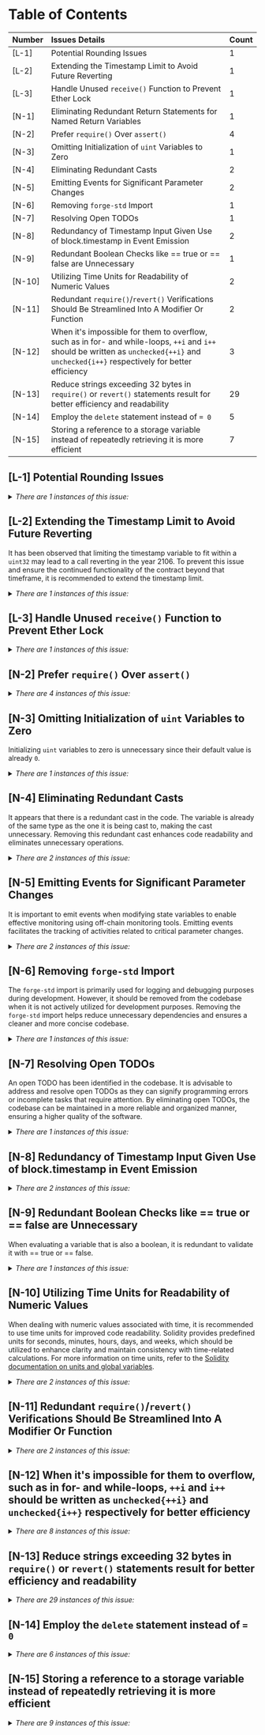 # Table of Contents
| Number | Issues Details                                                                                         | Count |
| :----- | :----------------------------------------------------------------------------------------------------- | :---- |
| [L-1] | Potential Rounding Issues | 1 |
| [L-2] | Extending the Timestamp Limit to Avoid Future Reverting | 1 |
| [L-3] | Handle Unused `receive()` Function to Prevent Ether Lock | 1 |
| [N-1] | Eliminating Redundant Return Statements for Named Return Variables | 1 |
| [N-2] | Prefer `require()` Over `assert()` | 4 |
| [N-3] | Omitting Initialization of `uint` Variables to Zero | 1 |
| [N-4] | Eliminating Redundant Casts | 2 |
| [N-5] | Emitting Events for Significant Parameter Changes | 2 |
| [N-6] | Removing `forge-std` Import | 1 |
| [N-7] | Resolving Open TODOs | 1 |
| [N-8] | Redundancy of Timestamp Input Given Use of block.timestamp in Event Emission | 2 |
| [N-9] | Redundant Boolean Checks like == true or == false are Unnecessary | 1 |
| [N-10] | Utilizing Time Units for Readability of Numeric Values | 2 |
| [N-11] | Redundant `require()`/`revert()` Verifications Should Be Streamlined Into A Modifier Or Function | 2 |
| [N-12] | When it's impossible for them to overflow, such as in for- and while-loops, `++i` and `i++` should be written as `unchecked{++i}` and `unchecked{i++}` respectively for better efficiency | 3 |
| [N-13] | Reduce strings exceeding 32 bytes in `require()` or `revert()` statements result for better efficiency and readability | 29 |
| [N-14] | Employ the `delete` statement instead of `= 0`  | 5 |
| [N-15] | Storing a reference to a storage variable instead of repeatedly retrieving it is more efficient | 7 |

## [L-1]</a><a name="L-1"> Potential Rounding Issues

<details>
<summary><i>There are 1 instances of this issue:</i></summary>

```solidity
File: ChainlinkCompositeOracle.sol
return ((basePrice * priceMultiplier) / scalingFactor).toUint256();
```
</details>



## [L-2]</a><a name="L-2"> Extending the Timestamp Limit to Avoid Future Reverting

It has been observed that limiting the timestamp variable to fit within a `uint32` may lead to a call reverting in the year 2106. To prevent this issue and ensure the continued functionality of the contract beyond that timeframe, it is recommended to extend the timestamp limit.

<details>
<summary><i>There are 1 instances of this issue:</i></summary>

```solidity
File: MultiRewardDistributor.sol
uint32 blockTimestamp = safe32(
```
</details>

## [L-3]</a><a name="L-3"> Handle Unused `receive()` Function to Prevent Ether Lock

<details>
<summary><i>There are 1 instances of this issue:</i></summary>

```solidity
File: WETHRouter.sol
receive() external payable {}
```
</details>



## [N-2]</a><a name="N-2"> Prefer `require()` Over `assert()`

<details>
<summary><i>There are 4 instances of this issue:</i></summary>

```solidity
File: TemporalGovernor.sol
assert(!guardianPauseAllowed);
```

```solidity
File: Comptroller.sol
assert(markets[mToken].accountMembership[borrower]);
```

```solidity
File: TemporalGovernor.sol
assert(!guardianPauseAllowed);
```

```solidity
File: Comptroller.sol
assert(assetIndex < len);
```
</details>



## [N-3]</a><a name="N-3"> Omitting Initialization of `uint` Variables to Zero

Initializing `uint` variables to zero is unnecessary since their default value is already `0`.

<details>
<summary><i>There are 1 instances of this issue:</i></summary>

```solidity
File: MToken.sol
uint startingAllowance = 0;
```
</details>



## [N-4]</a><a name="N-4"> Eliminating Redundant Casts

It appears that there is a redundant cast in the code. The variable is already of the same type as the one it is being cast to, making the cast unnecessary. Removing this redundant cast enhances code readability and eliminates unnecessary operations.

<details>
<summary><i>There are 2 instances of this issue:</i></summary>

```solidity
File: ChainlinkOracle.sol
(, int256 answer, , uint256 updatedAt, ) = AggregatorV3Interface(feed)
            .latestRoundData();
```

```solidity
File: MultiRewardDistributor.sol
uint256 totalBorrows = MToken(_mToken).totalBorrows();
```
</details>



## [N-5]</a><a name="N-5"> Emitting Events for Significant Parameter Changes

It is important to emit events when modifying state variables to enable effective monitoring using off-chain monitoring tools. Emitting events facilitates the tracking of activities related to critical parameter changes.

<details>
<summary><i>There are 2 instances of this issue:</i></summary>

```solidity
File: ChainlinkOracle.sol
function setFeed(string calldata symbol, address feed) external onlyAdmin {
```

```solidity
File: ChainlinkOracle.sol
function setAdmin(address newAdmin) external onlyAdmin {
```
</details>



## [N-6]</a><a name="N-6"> Removing `forge-std` Import

The `forge-std` import is primarily used for logging and debugging purposes during development. However, it should be removed from the codebase when it is not actively utilized for development purposes. Removing the `forge-std` import helps reduce unnecessary dependencies and ensures a cleaner and more concise codebase.

<details>
<summary><i>There are 1 instances of this issue:</i></summary>

```solidity
File: mip00.sol
import "@forge-std/Test.sol";
```
</details>



## [N-7]</a><a name="N-7"> Resolving Open TODOs

An open TODO has been identified in the codebase. It is advisable to address and resolve open TODOs as they can signify programming errors or incomplete tasks that require attention. By eliminating open TODOs, the codebase can be maintained in a more reliable and organized manner, ensuring a higher quality of the software.

<details>
<summary><i>There are 1 instances of this issue:</i></summary>

```solidity
File: mip00.sol
addresses.getAddress("GUARDIAN") /// TODO figure out what the pause guardian is on Base, then replace it
```

```solidity
File: mip00.sol
/// TODO calculate initial exchange rate
```
</details>



## [N-8]</a><a name="N-8"> Redundancy of Timestamp Input Given Use of block.timestamp in Event Emission

<details>
<summary><i>There are 2 instances of this issue:</i></summary>

```solidity
File: TemporalGovernor.sol
PermissionlessUnpaused(block.timestamp);
```

```solidity
File: TemporalGovernor.sol
GuardianPauseGranted(block.timestamp);
```
</details>



## [N-9]</a><a name="N-9"> Redundant Boolean Checks like == true or == false are Unnecessary

When evaluating a variable that is also a boolean, it is redundant to validate it with == true or == false.

<details>
<summary><i>There are 1 instances of this issue:</i></summary>

```solidity
File: Comptroller.sol
require(msg.sender == admin || state == true, "only admin can unpause");
```
</details>



## [N-10]</a><a name="N-10"> Utilizing Time Units for Readability of Numeric Values

When dealing with numeric values associated with time, it is recommended to use time units for improved code readability. Solidity provides predefined units for seconds, minutes, hours, days, and weeks, which should be utilized to enhance clarity and maintain consistency with time-related calculations. For more information on time units, refer to the [Solidity documentation on units and global variables](https://docs.soliditylang.org/en/latest/units-and-global-variables.html#time-units).

<details>
<summary><i>There are 2 instances of this issue:</i></summary>

```solidity
File: JumpRateModel.sol
uint public constant timestampsPerYear = 60 * 60 * 24 * 365;
```
</details>



## [N-11]</a><a name="N-11"> Redundant `require()`/`revert()` Verifications Should Be Streamlined Into A Modifier Or Function

<details>
<summary><i>There are 2 instances of this issue:</i></summary>

```solidity
File: TemporalGovernor.sol
require(valid, reason);
require(valid, reason);
```

```solidity
File: MToken.sol
require(accrueInterest() == uint(Error.NO_ERROR), "accrue interest failed");
require(accrueInterest() == uint(Error.NO_ERROR), "accrue interest failed");
require(accrueInterest() == uint(Error.NO_ERROR), "accrue interest failed");
```
</details>



## [N-12]</a><a name="N-12"> When it's impossible for them to overflow, such as in for- and while-loops, `++i` and `i++` should be written as `unchecked{++i}` and `unchecked{i++}` respectively for better efficiency

<details>
<summary><i>There are 8 instances of this issue:</i></summary>

```solidity
File: MultiRewardDistributor.sol
for (uint256 index = 0; index < configs.length; index++) {
```

```solidity
File: Comptroller.sol
for (uint i = 0; i < len; i++) {
```

```solidity
File: Comptroller.sol
for(uint i = 0; i < numMarkets; i++) {
```
</details>



## [N-13]</a><a name="N-13"> Reduce strings exceeding 32 bytes in `require()` or `revert()` statements result for better efficiency and readability

<details>
<summary><i>There are 29 instances of this issue:</i></summary>

```solidity
File: MToken.sol
require(totalReservesNew <= totalReserves, "reduce reserves unexpected underflow");
```

```solidity
File: MToken.sol
require(vars.mathErr == MathError.NO_ERROR, "MINT_EXCHANGE_CALCULATION_FAILED");
```

```solidity
File: MToken.sol
require(vars.mathErr == MathError.NO_ERROR, "MINT_NEW_TOTAL_SUPPLY_CALCULATION_FAILED");
```

```solidity
File: MToken.sol
require(vars.mathErr == MathError.NO_ERROR, "MINT_NEW_ACCOUNT_BALANCE_CALCULATION_FAILED");
```

```solidity
File: MToken.sol
require(newInterestRateModel.isInterestRateModel(), "marker method returned false");
```

```solidity
File: Comptroller.sol
require(msg.sender == unitroller.admin(), "only unitroller admin can change brains");
```

```solidity
File: ChainlinkCompositeOracle.sol
require(valid, "CLCOracle: Oracle data is invalid");
```

```solidity
File: Comptroller.sol
require(markets[address(mToken)].isListed, "cannot pause a market that is not listed");
```

```solidity
File: Comptroller.sol
require(msg.sender == pauseGuardian || msg.sender == admin, "only pause guardian and admin can pause");
```

```solidity
File: MErc20Delegate.sol
require(msg.sender == admin, "only the admin may call _becomeImplementation");
```

```solidity
File: MToken.sol
require(vars.mathErr == MathError.NO_ERROR, "REPAY_BORROW_NEW_ACCOUNT_BORROW_BALANCE_CALCULATION_FAILED");
```

```solidity
File: MToken.sol
require(vars.mathErr == MathError.NO_ERROR, "REPAY_BORROW_NEW_TOTAL_BALANCE_CALCULATION_FAILED");
```

```solidity
File: Comptroller.sol
require(msg.sender == admin || msg.sender == borrowCapGuardian, "only admin or borrow cap guardian can set borrow caps");
```

```solidity
File: Comptroller.sol
require(msg.sender == pauseGuardian || msg.sender == admin, "only pause guardian and admin can pause");
```

```solidity
File: Comptroller.sol
require(address(rewardDistributor) != address(0), "No reward distributor configured!");
```

```solidity
File: MErc20Delegate.sol
require(msg.sender == admin, "only the admin may call _resignImplementation");
```

```solidity
File: MToken.sol
require(err == MathError.NO_ERROR, "exchangeRateStored: exchangeRateStoredInternal failed");
```

```solidity
File: Comptroller.sol
require(msg.sender == pauseGuardian || msg.sender == admin, "only pause guardian and admin can pause");
```

```solidity
File: MToken.sol
require(totalReservesNew >= totalReserves, "add reserves unexpected overflow");
```

```solidity
File: MToken.sol
require(mErr == MathError.NO_ERROR, "balance could not be calculated");
```

```solidity
File: MToken.sol
require(err == MathError.NO_ERROR, "borrowBalanceStored: borrowBalanceStoredInternal failed");
```

```solidity
File: MToken.sol
require(redeemTokensIn == 0 || redeemAmountIn == 0, "one of redeemTokensIn or redeemAmountIn must be zero");
```

```solidity
File: MToken.sol
require(newComptroller.isComptroller(), "marker method returned false");
```

```solidity
File: Comptroller.sol
require(oErr == 0, "exitMarket: getAccountSnapshot failed");
```

```solidity
File: TemporalGovernor.sol
require(targets.length != 0, "TemporalGovernor: Empty proposal");
```

```solidity
File: Comptroller.sol
require(markets[address(mToken)].isListed, "cannot pause a market that is not listed");
```

```solidity
File: Comptroller.sol
require(msg.sender == pauseGuardian || msg.sender == admin, "only pause guardian and admin can pause");
```

```solidity
File: TemporalGovernor.sol
require(intendedRecipient == address(this), "TemporalGovernor: Incorrect destination");
```

```solidity
File: ChainlinkOracle.sol
require(answer > 0, "Chainlink price cannot be lower than 0");
```

```solidity
File: ChainlinkOracle.sol
require(updatedAt != 0, "Round is in incompleted state");
```

```solidity
File: MErc20Delegator.sol
require(msg.value == 0,"MErc20Delegator:fallback: cannot send value to fallback");
```

```solidity
File: Comptroller.sol
require(msg.sender == admin, "only admin can set close factor");
```

```solidity
File: MToken.sol
require(msg.sender == admin, "only admin may initialize the market");
```

```solidity
File: MToken.sol
require(accrualBlockTimestamp == 0 && borrowIndex == 0, "market may only be initialized once");
```

```solidity
File: MToken.sol
require(initialExchangeRateMantissa > 0, "initial exchange rate must be greater than zero.");
```

```solidity
File: MToken.sol
require(err == uint(Error.NO_ERROR), "setting interest rate model failed");
```

```solidity
File: MErc20.sol
require(msg.sender == admin, "MErc20::sweepToken: only admin can sweep tokens");
```

```solidity
File: MErc20.sol
require(address(token) != underlying, "MErc20::sweepToken: can not sweep underlying token");
```

```solidity
File: WETHRouter.sol
require(success, "WETHRouter: ETH transfer failed");
```
</details>



## [N-14]</a><a name="N-14"> Employ the `delete` statement instead of `= 0` 

<details>
<summary><i>There are 6 instances of this issue:</i></summary>

```solidity
File: TemporalGovernor.sol
lastPauseTime = 0;
```

```solidity
File: Comptroller.sol
newMarket.collateralFactorMantissa = 0;
```

```solidity
File: MultiRewardDistributor.sol
deltaTimestamps = 0;
```

```solidity
File: MToken.sol
uint startingAllowance = 0;
```

```solidity
File: TemporalGovernor.sol
lastPauseTime = 0;
```
</details>



## [N-15]</a><a name="N-15"> Storing a reference to a storage variable instead of repeatedly retrieving it is more efficient

<details>
<summary><i>There are 9 instances of this issue:</i></summary>

```solidity
File: MultiRewardDistributor.sol
MarketEmissionConfig storage emissionConfig = configs[index];
```

```solidity
File: MultiRewardDistributor.sol
markets[index],
```

```solidity
File: MultiRewardDistributor.sol
address(markets[index]),
```

```solidity
File: Comptroller.sol
MToken[] memory assets = accountAssets[account];
```

```solidity
File: TemporalGovernor.sol
trustedSenders[chainId].length()
```

```solidity
File: TemporalGovernor.sol
trustedSendersList[i] = trustedSenders[chainId].at(i);
```

```solidity
File: Comptroller.sol
rewardDistributor.disburseSupplierRewards(mToken, holders[holderIndex], true);
```
</details>



